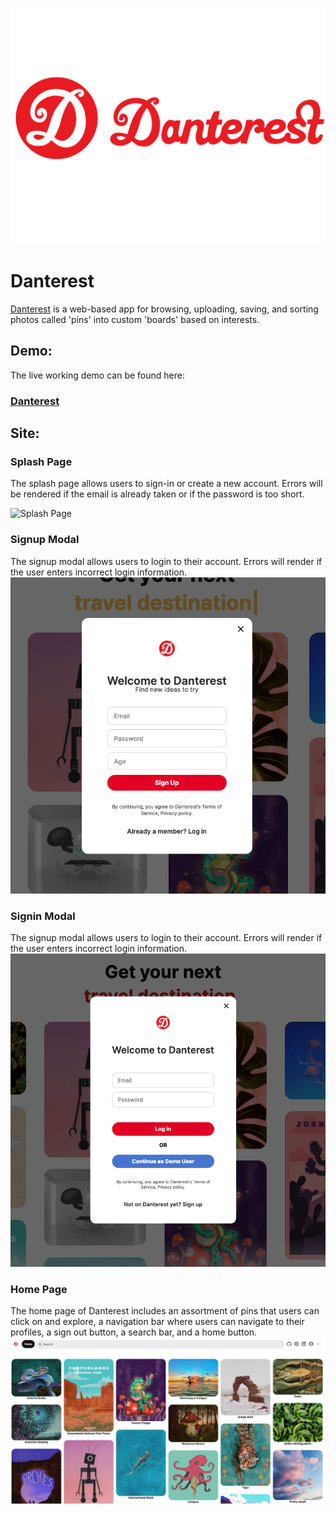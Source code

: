 ![Danterest Logo](app/assets/images/danterestLogo.png)

# Danterest
[Danterest](https://danterestt.herokuapp.com/#/) is a web-based app for browsing, uploading, saving, and sorting photos called 'pins' into custom 'boards' based on interests.

## Demo:
The live working demo can be found here:
### [Danterest](https://danterestt.herokuapp.com/#/)

## Site:
### Splash Page
The splash page allows users to sign-in or create a new account. Errors will be rendered if the email is already taken or if the password is too short.

![Splash Page](app/assets/images/danterest_splash2.gif)

### Signup Modal
The signup modal allows users to login to their account. Errors will render if the user enters incorrect login information.
![Signup Modal](app/assets/images/sign-up.png)

### Signin Modal
The signup modal allows users to login to their account. Errors will render if the user enters incorrect login information.
![Signin Modal](app/assets/images/sign-in.png)

### Home Page
The home page of Danterest includes an assortment of pins that users can click on and explore, a navigation bar where users can navigate to their profiles,
a sign out button, a search bar, and a home button.
![Home Page](app/assets/images/home-page.png)
